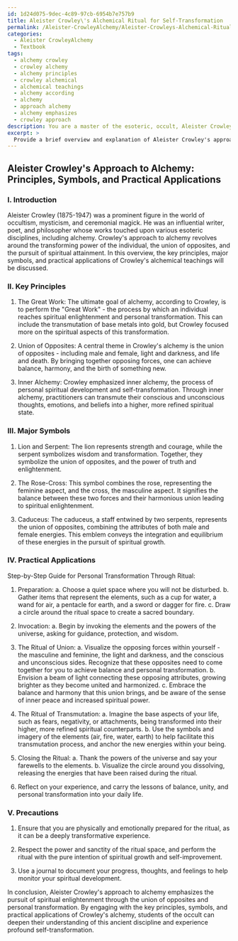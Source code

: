 ```yaml
---
id: 1d24d075-9dec-4c89-97cb-6954b7e757b9
title: Aleister Crowley\'s Alchemical Ritual for Self-Transformation
permalink: /Aleister-CrowleyAlchemy/Aleister-Crowleys-Alchemical-Ritual-for-Self-Transformation/
categories:
  - Aleister CrowleyAlchemy
  - Textbook
tags:
  - alchemy crowley
  - crowley alchemy
  - alchemy principles
  - crowley alchemical
  - alchemical teachings
  - alchemy according
  - alchemy
  - approach alchemy
  - alchemy emphasizes
  - crowley approach
description: You are a master of the esoteric, occult, Aleister CrowleyAlchemy and education, you have written many textbooks on the subject in ways that provide students with rich and deep understanding of the subject. You are being asked to write textbook-like sections on a topic and you do it with full context, explainability, and reliability in accuracy to the true facts of the topic at hand, in a textbook style that a student would easily be able to learn from, in a rich, engaging, and contextual way. Always include relevant context (such as formulas and history), related concepts, and in a way that someone can gain deep insights from.
excerpt: > 
  Provide a brief overview and explanation of Aleister Crowley's approach to Alchemy, discussing its key principles, major symbols, and practical applications. Offer a step-by-step guide or ritual, along with any necessary precautions, that a student of occult studies can follow to gain a deeper understanding of Crowley's Alchemical perspective and achieve personal transformation.
---
```


## Aleister Crowley's Approach to Alchemy: Principles, Symbols, and Practical Applications

### I. Introduction

Aleister Crowley (1875-1947) was a prominent figure in the world of occultism, mysticism, and ceremonial magick. He was an influential writer, poet, and philosopher whose works touched upon various esoteric disciplines, including alchemy. Crowley's approach to alchemy revolves around the transforming power of the individual, the union of opposites, and the pursuit of spiritual attainment. In this overview, the key principles, major symbols, and practical applications of Crowley's alchemical teachings will be discussed.

### II. Key Principles

1. The Great Work: The ultimate goal of alchemy, according to Crowley, is to perform the "Great Work" - the process by which an individual reaches spiritual enlightenment and personal transformation. This can include the transmutation of base metals into gold, but Crowley focused more on the spiritual aspects of this transformation.

2. Union of Opposites: A central theme in Crowley's alchemy is the union of opposites - including male and female, light and darkness, and life and death. By bringing together opposing forces, one can achieve balance, harmony, and the birth of something new.

3. Inner Alchemy: Crowley emphasized inner alchemy, the process of personal spiritual development and self-transformation. Through inner alchemy, practitioners can transmute their conscious and unconscious thoughts, emotions, and beliefs into a higher, more refined spiritual state.

### III. Major Symbols

1. Lion and Serpent: The lion represents strength and courage, while the serpent symbolizes wisdom and transformation. Together, they symbolize the union of opposites, and the power of truth and enlightenment.

2. The Rose-Cross: This symbol combines the rose, representing the feminine aspect, and the cross, the masculine aspect. It signifies the balance between these two forces and their harmonious union leading to spiritual enlightenment.

3. Caduceus: The caduceus, a staff entwined by two serpents, represents the union of opposites, combining the attributes of both male and female energies. This emblem conveys the integration and equilibrium of these energies in the pursuit of spiritual growth.

### IV. Practical Applications

Step-by-Step Guide for Personal Transformation Through Ritual:

1. Preparation:
    a. Choose a quiet space where you will not be disturbed.
    b. Gather items that represent the elements, such as a cup for water, a wand for air, a pentacle for earth, and a sword or dagger for fire.
    c. Draw a circle around the ritual space to create a sacred boundary.

2. Invocation:
    a. Begin by invoking the elements and the powers of the universe, asking for guidance, protection, and wisdom.

3. The Ritual of Union:
    a. Visualize the opposing forces within yourself - the masculine and feminine, the light and darkness, and the conscious and unconscious sides. Recognize that these opposites need to come together for you to achieve balance and personal transformation.
    b. Envision a beam of light connecting these opposing attributes, growing brighter as they become united and harmonized.
    c. Embrace the balance and harmony that this union brings, and be aware of the sense of inner peace and increased spiritual power.

4. The Ritual of Transmutation:
    a. Imagine the base aspects of your life, such as fears, negativity, or attachments, being transformed into their higher, more refined spiritual counterparts.
    b. Use the symbols and imagery of the elements (air, fire, water, earth) to help facilitate this transmutation process, and anchor the new energies within your being.

5. Closing the Ritual:
    a. Thank the powers of the universe and say your farewells to the elements.
    b. Visualize the circle around you dissolving, releasing the energies that have been raised during the ritual.

6. Reflect on your experience, and carry the lessons of balance, unity, and personal transformation into your daily life.

### V. Precautions

1. Ensure that you are physically and emotionally prepared for the ritual, as it can be a deeply transformative experience.

2. Respect the power and sanctity of the ritual space, and perform the ritual with the pure intention of spiritual growth and self-improvement.

3. Use a journal to document your progress, thoughts, and feelings to help monitor your spiritual development.

In conclusion, Aleister Crowley's approach to alchemy emphasizes the pursuit of spiritual enlightenment through the union of opposites and personal transformation. By engaging with the key principles, symbols, and practical applications of Crowley's alchemy, students of the occult can deepen their understanding of this ancient discipline and experience profound self-transformation.
